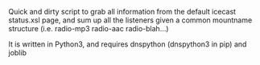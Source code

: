 Quick and dirty script to grab all information from the default icecast status.xsl page, and sum up all the listeners given a common mountname structure (i.e. radio-mp3 radio-aac radio-blah...)

It is written in Python3, and requires dnspython (dnspython3 in pip) and joblib
